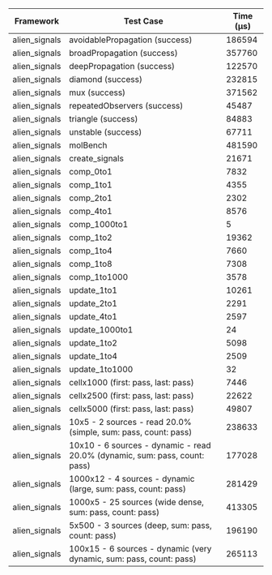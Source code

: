 | Framework | Test Case | Time (μs) |
| --- | --- | --- |
| alien_signals | avoidablePropagation (success) | 186594 |
| alien_signals | broadPropagation (success) | 357760 |
| alien_signals | deepPropagation (success) | 122570 |
| alien_signals | diamond (success) | 232815 |
| alien_signals | mux (success) | 371562 |
| alien_signals | repeatedObservers (success) | 45487 |
| alien_signals | triangle (success) | 84883 |
| alien_signals | unstable (success) | 67711 |
| alien_signals | molBench | 481590 |
| alien_signals | create_signals | 21671 |
| alien_signals | comp_0to1 | 7832 |
| alien_signals | comp_1to1 | 4355 |
| alien_signals | comp_2to1 | 2302 |
| alien_signals | comp_4to1 | 8576 |
| alien_signals | comp_1000to1 | 5 |
| alien_signals | comp_1to2 | 19362 |
| alien_signals | comp_1to4 | 7660 |
| alien_signals | comp_1to8 | 7308 |
| alien_signals | comp_1to1000 | 3578 |
| alien_signals | update_1to1 | 10261 |
| alien_signals | update_2to1 | 2291 |
| alien_signals | update_4to1 | 2597 |
| alien_signals | update_1000to1 | 24 |
| alien_signals | update_1to2 | 5098 |
| alien_signals | update_1to4 | 2509 |
| alien_signals | update_1to1000 | 32 |
| alien_signals | cellx1000 (first: pass, last: pass) | 7446 |
| alien_signals | cellx2500 (first: pass, last: pass) | 22622 |
| alien_signals | cellx5000 (first: pass, last: pass) | 49807 |
| alien_signals | 10x5 - 2 sources - read 20.0% (simple, sum: pass, count: pass) | 238633 |
| alien_signals | 10x10 - 6 sources - dynamic - read 20.0% (dynamic, sum: pass, count: pass) | 177028 |
| alien_signals | 1000x12 - 4 sources - dynamic (large, sum: pass, count: pass) | 281429 |
| alien_signals | 1000x5 - 25 sources (wide dense, sum: pass, count: pass) | 413305 |
| alien_signals | 5x500 - 3 sources (deep, sum: pass, count: pass) | 196190 |
| alien_signals | 100x15 - 6 sources - dynamic (very dynamic, sum: pass, count: pass) | 265113 |
